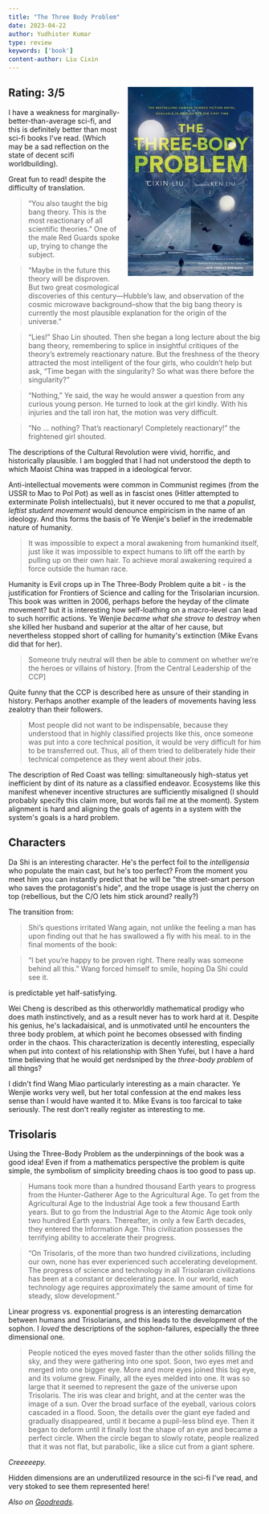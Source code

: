 ```yaml
---
title: "The Three Body Problem"
date: 2023-04-22
author: Yudhister Kumar
type: review
keywords: ['book']
content-author: Liu Cixin
---
```

<img src="/images/the-three-body-problem.jpg" style="float: right; margin: 16px;" width=250 />

## Rating: **3/5**

I have a weakness for marginally-better-than-average sci-fi, and this is definitely better than most sci-fi books I've read. (Which may be a sad reflection on the state of decent scifi worldbuilding).

Great fun to read! despite the difficulty of translation.

> “You also taught the big bang theory. This is the most reactionary of all scientific theories.” One of the male Red Guards spoke up, trying to change the subject.

> “Maybe in the future this theory will be disproven. But two great cosmological discoveries of this century—Hubble’s law, and observation of the cosmic microwave background–show that the big bang theory is currently the most plausible explanation for the origin of the universe.”

> “Lies!” Shao Lin shouted. Then she began a long lecture about the big bang theory, remembering to splice in insightful critiques of the theory’s extremely reactionary nature. But the freshness of the theory attracted the most intelligent of the four girls, who couldn’t help but ask, “Time began with the singularity? So what was there before the singularity?”

> “Nothing,” Ye said, the way he would answer a question from any curious young person. He turned to look at the girl kindly. With his injuries and the tall iron hat, the motion was very difficult.

> “No … nothing? That’s reactionary! Completely reactionary!” the frightened girl shouted.

The descriptions of the Cultural Revolution were vivid, horrific, and historically plausible. I am boggled that I had not understood the depth to which Maoist China was trapped in a ideological fervor. 

Anti-intellectual movements were common in Communist regimes (from the USSR to Mao to Pol Pot) as well as in fascist ones (Hitler attempted to exterminate Polish intellectuals), but it never occured to me that a *populist, leftist student movement* would denounce empiricism in the name of an ideology. And this forms the basis of Ye Wenjie's belief in the irredemable nature of humanity. 

> It was impossible to expect a moral awakening from humankind itself, just like it was impossible to expect humans to lift off the earth by pulling up on their own hair. To achieve moral awakening required a force outside the human race.


Humanity is Evil crops up in The Three-Body Problem quite a bit - is the justification for Frontiers of Science and calling for the Trisolarian incursion. This book was written in 2006, perhaps before the heyday of the climate movement? but it is interesting how self-loathing on a macro-level can lead to such horrific actions. Ye Wenjie *became what she strove to destroy* when she killed her husband and superior at the altar of her cause, but nevertheless stopped short of calling for humanity's extinction (Mike Evans did that for her).


> Someone truly neutral will then be able to comment on whether we’re the heroes or villains of history. [from the Central Leadership of the CCP]


Quite funny that the CCP is described here as unsure of their standing in history. Perhaps another example of the leaders of movements having less zealotry than their followers.


> Most people did not want to be indispensable, because they understood that in highly classified projects like this, once someone was put into a core technical position, it would be very difficult for him to be transferred out. Thus, all of them tried to deliberately hide their technical competence as they went about their jobs.


The description of Red Coast was telling: simultaneously high-status yet inefficient by dint of its nature as a classified endeavor. Ecosystems like this manifest whenever incentive structures are sufficiently misaligned (I should probably specify this claim more, but words fail me at the moment).  System alignment is hard and aligning the goals of agents in a system with the system's goals is a hard problem. 

## Characters

Da Shi is an interesting character. He's the perfect foil to the *intelligensia* who populate the main cast, but he's too perfect? From the moment you meet him you can instantly predict that he will be "the street-smart person who saves the protagonist's hide", and the trope usage is just the cherry on top (rebellious, but the C/O lets him stick around? really?)

The transition from:

> Shi’s questions irritated Wang again, not unlike the feeling a man has upon finding out that he has swallowed a fly with his meal. 
to in the final moments of the book:

> “I bet you’re happy to be proven right. There really was someone behind all this.” Wang forced himself to smile, hoping Da Shi could see it.

is predictable yet half-satisfying. 

Wei Cheng is described as this otherworldly mathematical prodigy who does math instinctively, and as a result never has to work hard at it. Despite his genius, he's lackadaisical, and is unmotivated until he encounters the three body problem, at which point he becomes obsessed with finding order in the chaos. This characterization is decently interesting, especially when put into context of his relationship with Shen Yufei, but I have a hard time believing that he would get nerdsniped by the *three-body problem* of all things?

I didn't find Wang Miao particularly interesting as a main character. Ye Wenjie works very well, but her total confession at the end makes less sense than I would have wanted it to. Mike Evans is too farcical to take seriously. The rest don't really register as interesting to me. 

## Trisolaris 

Using the Three-Body Problem as the underpinnings of the book was a good idea! Even if from a mathematics perspective the problem is quite simple, the symbolism of simplicity breeding chaos is too good to pass up. 

> Humans took more than a hundred thousand Earth years to progress from the Hunter-Gatherer Age to the Agricultural Age. To get from the Agricultural Age to the Industrial Age took a few thousand Earth years. But to go from the Industrial Age to the Atomic Age took only two hundred Earth years. Thereafter, in only a few Earth decades, they entered the Information Age. This civilization possesses the terrifying ability to accelerate their progress.

> “On Trisolaris, of the more than two hundred civilizations, including our own, none has ever experienced such accelerating development. The progress of science and technology in all Trisolaran civilizations has been at a constant or decelerating pace. In our world, each technology age requires approximately the same amount of time for steady, slow development.”

Linear progress vs. exponential progress is an interesting demarcation between humans and Trisolarians, and this leads to the development of the sophon. I *loved* the descriptions of the sophon-failures, especially the three dimensional one. 

> People noticed the eyes moved faster than the other solids filling the sky, and they were gathering into one spot. Soon, two eyes met and merged into one bigger eye. More and more eyes joined this big eye, and its volume grew. Finally, all the eyes melded into one. It was so large that it seemed to represent the gaze of the universe upon Trisolaris. The iris was clear and bright, and at the center was the image of a sun. Over the broad surface of the eyeball, various colors cascaded in a flood. Soon, the details over the giant eye faded and gradually disappeared, until it became a pupil-less blind eye. Then it began to deform until it finally lost the shape of an eye and became a perfect circle. When the circle began to slowly rotate, people realized that it was not flat, but parabolic, like a slice cut from a giant sphere.

*Creeeeepy.*

Hidden dimensions are an underutilized resource in the sci-fi I've read, and very stoked to see them represented here!

*Also on [Goodreads](https://www.goodreads.com/review/show/5461651116).*
